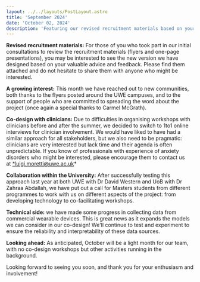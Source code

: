 ```yaml
---
layout: ../../layouts/PostLayout.astro
title: 'September 2024'
date: 'October 02, 2024'
description: 'Featuring our revised recruitment materials based on your feedback, growing community interest, and a shift to 1-to-1 interviews for clinicians.'
---
```


**Revised recruitment materials:** For those of you who took part in our initial consultations to review the recruitment materials (flyers and one-page presentations), you may be interested to see the new version we have designed based on your valuable advice and feedback. Please find them attached and do not hesitate to share them with anyone who might be interested.

**A growing interest:** This month we have reached out to new communities, both thanks to the flyers posted around the UWE campuses, and to the support of people who are committed to spreading the word about the project (once again a special thanks to Carmel McGrath).

**Co-design with clinicians:** Due to difficulties in organising workshops with clinicians before and after the summer, we decided to switch to 1to1 online interviews for clinician involvement. We would have liked to have had a similar approach for all stakeholders, but we also need to be pragmatic: clinicians are very interested but lack time and their agenda is often unpredictable. If you know of professionals with experience of anxiety disorders who might be interested, please encourage them to contact us at [*luigi.moretti@uwe.ac.uk](mailto:luigi.moretti@uwe.ac.uk)*

**Collaboration within the University:** After successfully testing this approach last year at both UWE with Dr David Western and UoB with Dr Zahraa Abdallah, we have put out a call for Masters students from different programmes to work with us on different aspects of the project: from developing technology to co-facilitating workshops.

**Technical side:** we have made some progress in collecting data from commercial wearable devices. This is great news as it expands the models we can consider in our co-design! We'll continue to test and experiment to ensure the reliability and interpretability of these data sources.

**Looking ahead:** As anticipated, October will be a light month for our team, with no co-design workshops but other activities running in the background.

Looking forward to seeing you soon, and thank you for your enthusiasm and involvement!